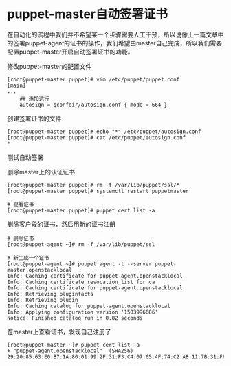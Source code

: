 # puppet-master自动签署证书

在自动化的流程中我们并不希望某一个步骤需要人工干预，所以说像上一篇文章中的签署puppet-agent的证书的操作，我们希望由master自己完成，所以我们需要配置puppet-master开启自动签署证书的功能。

修改puppet-master的配置文件

```
[root@puppet-master puppet]# vim /etc/puppet/puppet.conf
[main]
...    
    ## 添加这行
    autosign = $confdir/autosign.conf { mode = 664 }
```

创建签署证书的文件

```
[root@puppet-master puppet]# echo "*" /etc/puppet/autosign.conf
[root@puppet-master puppet]# cat /etc/puppet/autosign.conf
*
```

测试自动签署

删除master上的认证证书

```
[root@puppet-master puppet]# rm -f /var/lib/puppet/ssl/*
[root@puppet-master puppet]# systemctl restart puppetmaster

# 查看证书
[root@puppet-master puppet]# puppet cert list -a
```

删除客户段的证书，然后用新的证书注册

```
# 删除证书
[root@puppet-agent ~]# rm -f /var/lib/puppet/ssl

# 新生成一个证书
[root@puppet-agent ~]# puppet agent -t --server puppet-master.openstacklocal
Info: Caching certificate for puppet-agent.openstacklocal
Info: Caching certificate_revocation_list for ca
Info: Caching certificate for puppet-agent.openstacklocal
Info: Retrieving pluginfacts
Info: Retrieving plugin
Info: Caching catalog for puppet-agent.openstacklocal
Info: Applying configuration version '1503996686'
Notice: Finished catalog run in 0.02 seconds
```

在master上查看证书，发现自己注册了

```
[root@puppet-master ~]# puppet cert list -a
+ "puppet-agent.openstacklocal"  (SHA256) 29:20:85:63:E0:B7:1A:80:01:99:2F:31:F3:C4:07:65:4F:74:C2:A8:11:7B:31:FF:F5:FC:01:E8:8F:12:A6:B2
```



